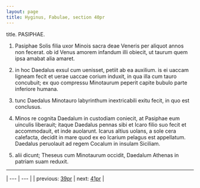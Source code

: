 ```yaml
---
layout: page
title: Hyginus, Fabulae, section 40pr
---
```


title. PASIPHAE.



1. Pasiphae Solis filia uxor Minois sacra deae Veneris per aliquot annos non fecerat. ob id Venus amorem infandum illi obiecit, ut taurum quem ipsa amabat alia amaret.



2. in hoc Daedalus exsul cum uenisset, petiit ab ea auxilium. is ei uaccam ligneam fecit et uerae uaccae corium induxit, in qua illa cum tauro concubuit; ex quo compressu Minotaurum peperit capite bubulo parte inferiore humana.



3. tunc Daedalus Minotauro labyrinthum inextricabili exitu fecit, in quo est conclusus.



4. Minos re cognita Daedalum in custodiam coniecit, at Pasiphae eum uinculis liberauit; itaque Daedalus pennas sibi et Icaro filio suo fecit et accommodauit, et inde auolarunt. Icarus altius uolans, a sole cera calefacta, decidit in mare quod ex eo Icarium pelagus est appellatum. Daedalus peruolauit ad regem Cocalum in insulam Siciliam.



5. alii dicunt; Theseus cum Minotaurum occidit, Daedalum Athenas in patriam suam reduxit.



---

| --- | --- |
| previous: [39pr](../39pr/) | next: [41pr](../41pr/) |